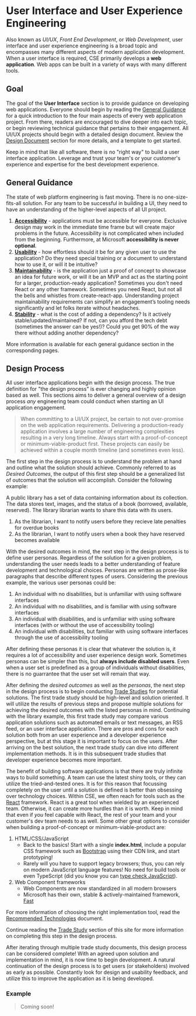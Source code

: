 # User Interface and User Experience Engineering

Also known as _UI/UX_, _Front End Development_, or _Web Development_, user interface and user experience engineering is a broad topic and encompasses many different aspects of modern application development. When a user interface is required, CSE primarily develops a **web application**. Web apps can be built in a variety of ways with many different tools.

## Goal

The goal of the **User Interface** section is to provide guidance on developing web applications. Everyone should begin by reading the [General Guidance](#general-guidance) for a quick introduction to the four main aspects of every web application project. From there, readers are encouraged to dive deeper into each topic, or begin reviewing technical guidance that pertains to their engagement. All UI/UX projects should begin with a detailed design document. Review the [Design Document](#design-document) section for more details, and a template to get started.

Keep in mind that like all software, there is no "right way" to build a user interface application. Leverage and trust your team's or your customer's experience and expertise for the best development experience.

## General Guidance

The state of web platform engineering is fast moving. There is no one-size-fits-all solution. For any team to be successful in building a UI, they need to have an understanding of the higher-level aspects of all UI project.

1. [**Accessibility**](./accessibility.md) - applications must be accessible for everyone. Exclusive design may work in the immediate time frame but will create major problems in the future. Accessibility is not complicated when included from the beginning. Furthermore, at Microsoft **accessibility is never optional**.
1. [**Usability**](./usability.md) - how effortless should it be for any given user to use the application? Do they need special training or a document to understand how to use it, or will it be intuitive?
1. [**Maintainability**](./maintainability.md) - is the application just a proof of concept to showcase an idea for future work, or will it be an MVP and act as the starting point for a larger, production-ready application? Sometimes you don't need React or any other framework. Sometimes you need React, but not all the bells and whistles from create-react-app. Understanding project maintainability requirements can simplify an engagement’s tooling needs significantly and let folks iterate without headaches.
1. [**Stability**](./stability.md) - what is the cost of adding a dependency? Is it actively stable/updated/maintained? If not, can you afford the tech debt (sometimes the answer can be yes!)? Could you get 90% of the way there without adding another dependency?

More information is available for each general guidance section in the corresponding pages.

## Design Process

All user interface applications begin with the design process. The true definition for "the design process" is ever changing and highly opinion based as well. This sections aims to deliver a general overview of a design process _any_ engineering team could conduct when starting an UI application engagement.

> When committing to a UI/UX project, be certain to not over-promise on the web application requirements. Delivering a production-ready application involves a large number of engineering complexities resulting in a very long timeline. Always start with a proof-of-concept or minimum-viable-product first. These projects can easily be achieved within a couple month timeline (and sometimes even less).

The first step in the design process is to understand the problem at hand and outline what the solution should achieve. Commonly referred to as _Desired Outcomes_, the output of this first step should be a generalized list of outcomes that the solution will accomplish. Consider the following example:

A public library has a set of data containing information about its collection. The data stores text, images, and the status of a book (borrowed, available, reserved). The library librarian wants to share this data with its users.

1. As the librarian, I want to notify users before they recieve late penalties for overdue books
1. As the librarian, I want to notify users when a book they have reserved becomes available

With the desired outcomes in mind, the next step in the design process is to define user personas. Regardless of the solution for a given problem, understanding the user needs leads to a better understanding of feature development and technological choices. Personas are written as prose-like paragraphs that describe different types of users. Considering the previous example, the various user personas could be:

1. An individual with no disabilities, but is unfamiliar with using software interfaces
1. An individual with no disabilities, and is familiar with using software interfaces
1. An individual with disabilities, and is unfamiliar with using software interfaces (with or without the use of accessibility tooling)
1. An individual with disabilities, but familiar with using software interfaces through the use of accessibility tooling

After defining these personas it is clear that whatever the solution is, it requires a lot of accessibility and user experience design work. Sometimes personas can be simpler than this, but **always include disabled users**. Even when a user set is predefined as a group of individuals without disabilities, there is no guarrantee that the user set will remain that way.

After defining the _desired outcomes_ as well as the _personas_, the next step in the design process is to begin conducting [Trade Studies](./../design/design-reviews/trade-studies/README.md) for potential solutions. The first trade study should be high-level and solution oriented. It will utilize the results of previous steps and propose multiple solutions for achieving the desired outcomes with the listed personas in mind. Continuing with the library example, this first trade study may compare various application solutions such as automated emails or text messages, an RSS feed, or an user interface application. There are pros and cons for each solution both from an user experience and a developer experience perspective, but at this stage it is important to focus on the users. After arriving on the best solution, the next trade study can dive into different implementation methods. It is in this subsequent trade studies that developer experience becomes more important.

The benefit of building software applications is that there are truly infinite ways to build something. A team can use the latest shiny tools, or they can utilize the tried-and-tested ones. It is for this reason that focussing completely on the user until a solution is defined is better than obsessing over technology choices. Within CSE, we often reach for tools such as the [React](https://reactjs.org/) framework. React is a great tool when wielded by an experienced team. Otherwise, it can create more hurdles than it is worth. Keep in mind that even if _you_ feel capable with React, the rest of your team and your customer's dev team needs to as well. Some other great options to consider when building a proof-of-concept or minimum-viable-product are:

1. HTML/CSS/JavaScript
   - Back to the basics! Start with a single **index.html**, include a popular CSS framework such as [Bootstrap](https://getbootstrap.com/) using their CDN link, and start prototyping!
   - Rarely will you have to support legacy browsers; thus, you can rely on modern JavaScript language features! No need for build tools or even TypeScript (did you know you can [type check JavaScript](https://www.typescriptlang.org/docs/handbook/intro-to-js-ts.html)).
1. Web Component frameworks
   - Web Components are now standardized in all modern browsers
   - Microsoft has their own, stable & actively-maintained framework, [Fast](https://fast.design)

For more information of choosing the right implementation tool, read the [Recommended Technologies](./recommended-technologies.md) document.

Continue reading the [Trade Study](./../design/design-reviews/trade-studies/README.md) section of this site for more information on completing this step in the design process.

After iterating through multiple trade study documents, this design process can be considered complete! With an agreed upon solution and implementation in mind, it is now time to begin development. A natural continuation of the design process is to get users (or stakeholders) involved as early as possible. Constantly look for design and usability feedback, and utilize this to improve the application as it is being developed.

### Example

> Coming soon!
